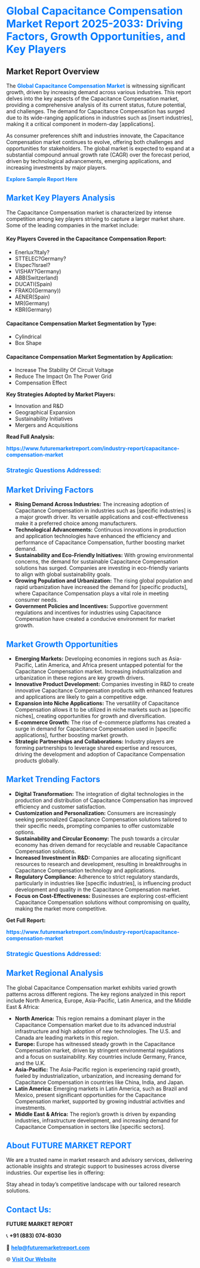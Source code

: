 <h1 style="color: #007BFF;">Global Capacitance Compensation Market Report 2025-2033: Driving Factors, Growth Opportunities, and Key Players</h1>

<section id="overview">
<h2>Market Report Overview</h2>
<p>The <a href="https://www.futuremarketreport.com/industry-report/capacitance-compensation-market" style="color: #007BFF; text-decoration: none;"><strong>Global Capacitance Compensation Market</strong></a> is witnessing significant growth, driven by increasing demand across various industries. This report delves into the key aspects of the Capacitance Compensation market, providing a comprehensive analysis of its current status, future potential, and challenges. The demand for Capacitance Compensation has surged due to its wide-ranging applications in industries such as [insert industries], making it a critical component in modern-day [applications].</p>
<p>As consumer preferences shift and industries innovate, the Capacitance Compensation market continues to evolve, offering both challenges and opportunities for stakeholders. The global market is expected to expand at a substantial compound annual growth rate (CAGR) over the forecast period, driven by technological advancements, emerging applications, and increasing investments by major players.</p>
</section>

<section id="overview">
<p><a href="https://www.futuremarketreport.com/request-sample/reportId=105699" style="color: #007BFF; text-decoration: none;"><strong>Explore Sample Report Here</strong></a></p>
</section>

<section id="key-players">
<h2 style="color: #007BFF;">Market Key Players Analysis</h2>
<p>The Capacitance Compensation market is characterized by intense competition among key players striving to capture a larger market share. Some of the leading companies in the market include:</p>
<h4>Key Players Covered in the Capacitance Compensation Report:</h4>
<ul><li>Enerlux?Italy?</li><li>STTELEC?Germany?</li><li>Elspec?Israel?</li><li>VISHAY?Germany)</li><li>ABB(Switzerland)</li><li>DUCATI(Spain)</li><li>FRAKO(Germany))</li><li>AENER(Spain)</li><li>MR(Germany)</li><li>KBR(Germany)</li></ul>
<h4>Capacitance Compensation Market Segmentation by Type:</h4>
<ul><li>Cylindrical</li><li>Box Shape</li></ul>

<h4>Capacitance Compensation Market Segmentation by Application:</h4>
<ul><li>Increase The Stability Of Circuit Voltage</li><li>Reduce The Impact On The Power Grid</li><li>Compensation Effect</li></ul>
<p><strong>Key Strategies Adopted by Market Players:</strong></p>
<ul>
<li>Innovation and R&D</li>
<li>Geographical Expansion</li>
<li>Sustainability Initiatives</li>
<li>Mergers and Acquisitions</li>
</ul>
</section>

<section>
<p><strong>Read Full Analysis: </strong></p><a href="https://www.futuremarketreport.com/industry-report/capacitance-compensation-market" style="color: #007BFF; text-decoration: none;"><strong>https://www.futuremarketreport.com/industry-report/capacitance-compensation-market</strong></a>
<h3 style="color: #007BFF;">Strategic Questions Addressed:</h3>
</section>

<section id="driving-factors">
<h2 style="color: #007BFF;">Market Driving Factors</h2>
<ul>
<li><strong>Rising Demand Across Industries:</strong> The increasing adoption of Capacitance Compensation in industries such as [specific industries] is a major growth driver. Its versatile applications and cost-effectiveness make it a preferred choice among manufacturers.</li>
<li><strong>Technological Advancements:</strong> Continuous innovations in production and application technologies have enhanced the efficiency and performance of Capacitance Compensation, further boosting market demand.</li>
<li><strong>Sustainability and Eco-Friendly Initiatives:</strong> With growing environmental concerns, the demand for sustainable Capacitance Compensation solutions has surged. Companies are investing in eco-friendly variants to align with global sustainability goals.</li>
<li><strong>Growing Population and Urbanization:</strong> The rising global population and rapid urbanization have increased the demand for [specific products], where Capacitance Compensation plays a vital role in meeting consumer needs.</li>
<li><strong>Government Policies and Incentives:</strong> Supportive government regulations and incentives for industries using Capacitance Compensation have created a conducive environment for market growth.</li>
</ul>
</section>

<section id="growth-opportunities">
<h2 style="color: #007BFF;">Market Growth Opportunities</h2>
<ul>
<li><strong>Emerging Markets:</strong> Developing economies in regions such as Asia-Pacific, Latin America, and Africa present untapped potential for the Capacitance Compensation market. Increasing industrialization and urbanization in these regions are key growth drivers.</li>
<li><strong>Innovative Product Development:</strong> Companies investing in R&D to create innovative Capacitance Compensation products with enhanced features and applications are likely to gain a competitive edge.</li>
<li><strong>Expansion into Niche Applications:</strong> The versatility of Capacitance Compensation allows it to be utilized in niche markets such as [specific niches], creating opportunities for growth and diversification.</li>
<li><strong>E-commerce Growth:</strong> The rise of e-commerce platforms has created a surge in demand for Capacitance Compensation used in [specific applications], further boosting market growth.</li>
<li><strong>Strategic Partnerships and Collaborations:</strong> Industry players are forming partnerships to leverage shared expertise and resources, driving the development and adoption of Capacitance Compensation products globally.</li>
</ul>
</section>

<section id="trending-factors">
<h2 style="color: #007BFF;">Market Trending Factors</h2>
<ul>
<li><strong>Digital Transformation:</strong> The integration of digital technologies in the production and distribution of Capacitance Compensation has improved efficiency and customer satisfaction.</li>
<li><strong>Customization and Personalization:</strong> Consumers are increasingly seeking personalized Capacitance Compensation solutions tailored to their specific needs, prompting companies to offer customizable options.</li>
<li><strong>Sustainability and Circular Economy:</strong> The push towards a circular economy has driven demand for recyclable and reusable Capacitance Compensation solutions.</li>
<li><strong>Increased Investment in R&D:</strong> Companies are allocating significant resources to research and development, resulting in breakthroughs in Capacitance Compensation technology and applications.</li>
<li><strong>Regulatory Compliance:</strong> Adherence to strict regulatory standards, particularly in industries like [specific industries], is influencing product development and quality in the Capacitance Compensation market.</li>
<li><strong>Focus on Cost-Effectiveness:</strong> Businesses are exploring cost-efficient Capacitance Compensation solutions without compromising on quality, making the market more competitive.</li>
</ul>
</section>

<section>
<p><strong>Get Full Report: </strong></p><a href="https://www.futuremarketreport.com/industry-report/capacitance-compensation-market" style="color: #007BFF; text-decoration: none;"><strong>https://www.futuremarketreport.com/industry-report/capacitance-compensation-market</strong></a>
<h3 style="color: #007BFF;">Strategic Questions Addressed:</h3>
</section>


<section id="regional-analysis">
<h2 style="color: #007BFF;">Market Regional Analysis</h2>
<p>The global Capacitance Compensation market exhibits varied growth patterns across different regions. The key regions analyzed in this report include North America, Europe, Asia-Pacific, Latin America, and the Middle East & Africa:</p>
<ul>
<li><strong>North America:</strong> This region remains a dominant player in the Capacitance Compensation market due to its advanced industrial infrastructure and high adoption of new technologies. The U.S. and Canada are leading markets in this region.</li>
<li><strong>Europe:</strong> Europe has witnessed steady growth in the Capacitance Compensation market, driven by stringent environmental regulations and a focus on sustainability. Key countries include Germany, France, and the U.K.</li>
<li><strong>Asia-Pacific:</strong> The Asia-Pacific region is experiencing rapid growth, fueled by industrialization, urbanization, and increasing demand for Capacitance Compensation in countries like China, India, and Japan.</li>
<li><strong>Latin America:</strong> Emerging markets in Latin America, such as Brazil and Mexico, present significant opportunities for the Capacitance Compensation market, supported by growing industrial activities and investments.</li>
<li><strong>Middle East & Africa:</strong> The region’s growth is driven by expanding industries, infrastructure development, and increasing demand for Capacitance Compensation in sectors like [specific sectors].</li>
</ul>
</section>

<footer>
<h2 style="color: #007BFF;">About FUTURE MARKET REPORT</h2>
<p>We are a trusted name in market research and advisory services, delivering actionable insights and strategic support to businesses across diverse industries. Our expertise lies in offering:</p>

<p>Stay ahead in today’s competitive landscape with our tailored research solutions.</p>

<h2 style="color: #007BFF;">Contact Us:</h2>
<p><strong>FUTURE MARKET REPORT</strong></p>
<p>📞 <strong>+91 (883) 074-8030</strong></p>
<p>📧 <strong><a href="mailto:help@futuremarketreport.com" style="color: #007BFF;">help@futuremarketreport.com</a></strong></p>
<p>🌐 <strong><a href="https://www.futuremarketreport.com/" style="color: #007BFF;">Visit Our Website</a></strong></p>
</footer>